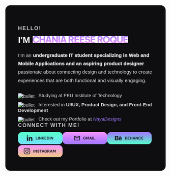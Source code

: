 <!-- GitHub README Profile for Chania Reese Roque -->
<div style="font-family: 'Be Vietnam Pro', sans-serif; background-color:#0E0E11; color:white; padding:40px; border-radius:16px; max-width:750px; margin:auto; text-align:left;">

<h3 style="color:#CFCFCF; font-weight:600; letter-spacing:2px; margin-bottom:12px;">HELLO!</h3>
<h1 style="margin-top:0;">I'M <img src="assets/myname-new1.gif" alt="I'm Chania Reese Roque" width="300"></h1>

  <p style="max-width:650px; line-height:1.7; font-size:15.5px; color:#DADADA; margin-top:10px; margin-bottom:20px;">
    I’m an <b style="font-weight:1000;">undergraduate IT student specializing in Web and Mobile Applications and an aspiring product designer</b> passionate about connecting design and technology to create experiences that are both functional and visually engaging.
  </p>

  <div style="font-size:15px; color:#DADADA; margin-top:25px;">
    <div style="margin-bottom:10px;">
      <img src="assets/bullet.gif" alt="bullet" width="12" style="vertical-align:middle; margin-right:8px;">
      Studying at FEU Institute of Technology
    </div>
    <div style="margin-bottom:10px;">
      <img src="assets/bullet.gif" alt="bullet" width="12" style="vertical-align:middle; margin-right:8px;">
      Interested in <b style="font-weight:900;">UI/UX, Product Design, and Front-End Development</b>
    </div>
    <div>
      <img src="assets/bullet.gif" alt="bullet" width="12" style="vertical-align:middle; margin-right:8px;">
      Check out my Portfolio at
      <a href="-" target="_blank" 
         style="color:#A277FF; font-style:italic; font-weight:500; text-decoration:none;">
         NayaDesigns
      </a>
    </div>
  </div>

  <h3 style="color:#CFCFCF; font-weight:600; letter-spacing:2px; margin:0;">CONNECT WITH ME!</h3>

  <div style="display:flex; flex-wrap:wrap; margin-top:12px;">
    <a href="https://linkedin.com/in/chania-reese-roque-133770255" target="_blank" style="text-decoration:none;">
      <img src="assets/linkedin-new.png" alt="LinkedIn" width="140" style="border-radius:12px; border:none;">
    </a>
    <a href="mailto:chania.roque@gmail.com" style="text-decoration:none;">
      <img src="assets/gmail-new.png" alt="Gmail" width="140" style="border-radius:12px; border:none;">
    </a>
    <a href="https://www.behance.net/chaniaroque" target="_blank" style="text-decoration:none;">
      <img src="assets/behance-new.png" alt="Behance" width="140" style="border-radius:12px; border:none;">
    </a>
    <a href="https://www.instagram.com/chaniareese/" target="_blank" style="text-decoration:none;">
      <img src="assets/instagram-new.png" alt="Instagram" width="140" style="border-radius:12px; border:none;">
    </a>
  </div>

</div>
